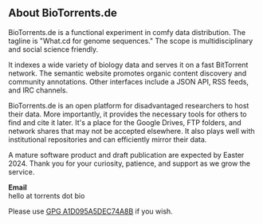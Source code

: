 ## About BioTorrents.de

BioTorrents.de is a functional experiment in comfy data distribution.
The tagline is "What.cd for genome sequences."
The scope is multidisciplinary and social science friendly.

It indexes a wide variety of biology data and serves it on a fast BitTorrent network.
The semantic website promotes organic content discovery and community annotations.
Other interfaces include a JSON API, RSS feeds, and IRC channels.

BioTorrents.de is an open platform for disadvantaged researchers to host their data.
More importantly, it provides the necessary tools for others to find and cite it later.
It's a place for the Google Drives, FTP folders, and network shares that may not be accepted elsewhere.
It also plays well with institutional repositories and can efficiently mirror their data.

A mature software product and draft publication are expected by Easter 2024.
Thank you for your curiosity, patience, and support as we grow the service.

**Email**<br>
hello at torrents dot bio

Please use
[GPG A1D095A5DEC74A8B](/pubkey)
if you wish.
